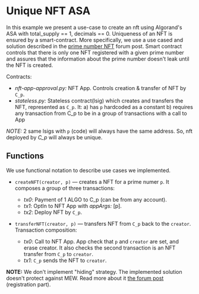 # Unique NFT ASA

In this example we present a use-case to create an nft using Algorand's ASA with total_supply == 1, decimals == 0. Uniqueness of an NFT is ensured by a smart-contract. More specifically, we use a use cased and solution described in the [prime number NFT](https://forum.algorand.org/t/unique-nft-asa-implementation/2704/2) forum post. Smart contract controls that there is only one NFT registered with a given prime number and assures that the information about the prime number doesn't leak until the NFT is created.

Contracts:
+ *nft-app-approval.py:* NFT App. Controls creation & transfer of NFT by `C_p`.
+ *stateless.py:* Stateless contract(lsig) which creates and transfers the NFT, represented as `C_p`. It:
		a) has `p` hardcoded as a constant
		b) requires any transaction from C_p to be in a group of transactions with a call to App

*NOTE:* 2 same lsigs with `p` (code) will always have the same address. So, nft deployed by *C_p* will always be unique.

## Functions

We use functional notation to describe use cases we implemented.

-  `createNFT(creator, p)` — creates a NFT for a prime numer `p`. It composes a group of three transactions:
	+ *tx0*: Payment of 1 ALGO to C_p (can be from any account).
	+ *tx1*: OptIn to NFT App with *appArgs:* [p].
	+ *tx2*: Deploy NFT by `C_p`.

-  `transferNFT(creator, p)` — transfers NFT from `C_p` back to the `creator`. Transaction composition:
	+ *tx0*: Call to NFT App. App check that `p` and `creator` are set, and erase creator. It also checks the second transaction is an NFT transfer from `C_p` to `creator`.
	+ *tx1*: `C_p` sends the NFT to `creator`.


**NOTE:** We don't implement "hiding" strategy. The implemented solution doesn't protect against MEW. Read more about it [the forum post](https://forum.algorand.org/t/unique-nft-asa-implementation/2704/2) (registration part).